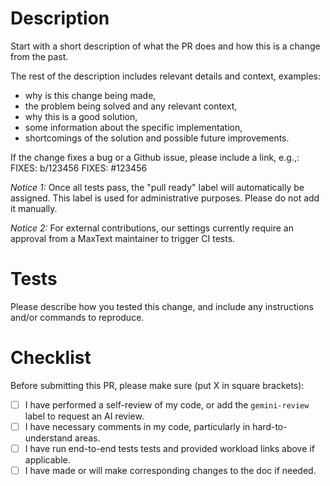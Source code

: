 # Description

Start with a short description of what the PR does and how this is a change from
the past.

The rest of the description includes relevant details and context, examples:
- why is this change being made,
- the problem being solved and any relevant context,
- why this is a good solution,
- some information about the specific implementation,
- shortcomings of the solution and possible future improvements.

If the change fixes a bug or a Github issue, please include a link, e.g.,:
FIXES: b/123456
FIXES: #123456

*Notice 1:* Once all tests pass, the "pull ready" label will automatically be assigned.
This label is used for administrative purposes. Please do not add it manually.

*Notice 2:* For external contributions, our settings currently require an approval from a MaxText maintainer to trigger CI tests.

# Tests

Please describe how you tested this change, and include any instructions and/or
commands to reproduce.

# Checklist

Before submitting this PR, please make sure (put X in square brackets):
- [ ] I have performed a self-review of my code, or add the `gemini-review` label to request an AI review.
- [ ] I have necessary comments in my code, particularly in hard-to-understand areas.
- [ ] I have run end-to-end tests tests and provided workload links above if applicable.
- [ ] I have made or will make corresponding changes to the doc if needed.
